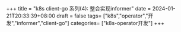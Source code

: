 +++
title =  "k8s client-go 系列(4): 整合实现informer"
date = 2024-01-21T20:33:39+08:00
draft = false
tags= ["k8s","operator","开发","informer","client-go"] 
categories= ["k8s-operator开发"]
+++
